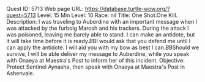 Quest ID: 5713
Web page URL: https://database.turtle-wow.org/?quest=5713
Level: 15
Min Level: 10
Race: nil
Title: One Shot.One Kill.
Description: I was traveling to Auberdine with an important message when I was attacked by the furbolg Marosh and his trackers. During the attack I was poisoned, leaving me barely able to stand. I can make an antidote, but it will take time before it is ready.$B$BI would ask that you defend me until I can apply the antidote. I will aid you with my bow as best I can.$B$BShould we survive, I will be able deliver my message to Auberdine, while you speak with Onaeya at Maestra's Post to inform her of this incident.
Objective: Protect Sentinel Aynasha, then speak with Onaeya at Maestra's Post in Ashenvale.
